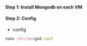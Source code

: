 #### Step 1: Install Mongodb on each VM
#### Step 2: Config 
- config
```ruby
nano /etc/mongod.conf
```

```ruby

```